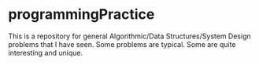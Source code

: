 # programmingPractice

This is a repository for general Algorithmic/Data Structures/System Design problems that I have seen. Some problems are typical. Some are quite interesting and unique.
